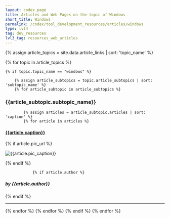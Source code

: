 ```yaml
---
layout: codex_page
title: Articles and Web Pages on the topic of Windows
short_title: Windows
permalink: /codex/tool_development_resources/articles/windows
type: lvl4
tag: dev_resources
lvl3_tag: resources_web_articles
---
```


<!-- To Edit or Add content to this page please edit the _data/article.yaml file -->
{% assign article_topics = site.data.article_links | sort: 'topic_name' %}

{% for topic in article_topics %}

	{% if topic.topic_name == "windows" %}

		{% assign article_subtopics = topic.article_subtopics | sort: 'subtopic_name' %}
		{% for article_subtopic in article_subtopics %}

<h3>{{article_subtopic.subtopic_name}}</h3>

			{% assign articles = article_subtopic.articles | sort: 'caption' %}
			{% for article in articles %}

<h4><a href="{{article.url}}">{{article.caption}}</a></h4>
				{% if article.pic_url %}
<p><img src="{{article.pic_url}}" alt="{{article.pic_caption}}"></p>
				{% endif %}

				{% if article.author %}
<h5>by {{article.author}}</h5>
				{% endif %}
<hr>
			{% endfor %}
		{% endfor %}
	{% endif %}
{% endfor %}